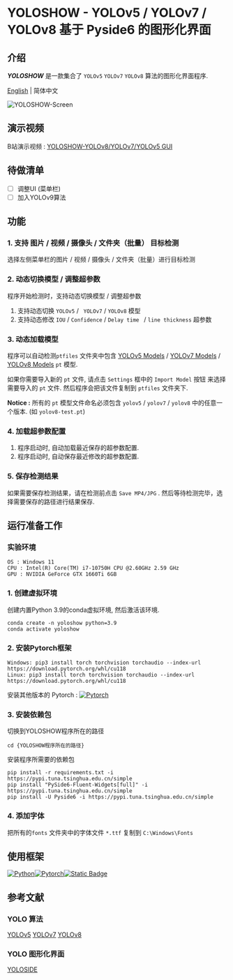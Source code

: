# YOLOSHOW -  YOLOv5 / YOLOv7 / YOLOv8  基于 Pyside6 的图形化界面

## 介绍

***YOLOSHOW*** 是一款集合了 `YOLOv5` `YOLOv7` `YOLOv8` 算法的图形化界面程序. 

[English](https://github.com/SwimmingLiu/YOLOSHOW/blob/master/README.md)  | 简体中文

![YOLOSHOW-Screen](https://oss.swimmingliu.cn/YOLOSHOW-SCREEN.png)

## 演示视频

B站演示视频 : [YOLOSHOW-YOLOv8/YOLOv7/YOLOv5 GUI](https://www.bilibili.com/video/BV1BC411x7fW)

## 待做清单

- [ ] 调整UI (菜单栏)
- [ ] 加入YOLOv9算法

## 功能

### 1. 支持 图片 / 视频 / 摄像头 / 文件夹（批量） 目标检测

选择左侧菜单栏的图片 / 视频 / 摄像头 / 文件夹（批量）进行目标检测

### 2. 动态切换模型 / 调整超参数

程序开始检测时，支持动态切换模型 / 调整超参数

1. 支持动态切换 `YOLOv5` / ` YOLOv7` / `YOLOv8` 模型
2. 支持动态修改 `IOU` / `Confidence` / `Delay time ` / `line thickness` 超参数

### 3. 动态加载模型

程序可以自动检测`ptfiles` 文件夹中包含 [YOLOv5 Models](https://github.com/ultralytics/yolov5/releases) /  [YOLOv7 Models](https://github.com/WongKinYiu/yolov7/releases/)  /  [YOLOv8 Models](https://github.com/ultralytics/assets/releases/)   `pt`  模型.

如果你需要导入新的 `pt` 文件, 请点击 `Settings` 框中的 `Import Model` 按钮 来选择需要导入的 `pt` 文件. 然后程序会把该文件复制到  `ptfiles` 文件夹下.

**Notice :**  所有的 `pt` 模型文件命名必须包含 `yolov5` / `yolov7` / `yolov8` 中的任意一个版本.  (如 `yolov8-test.pt`)

### 4. 加载超参数配置

1.  程序启动时, 自动加载最近保存的超参数配置.
2.  程序启动时, 自动保存最近修改的超参数配置.

### 5. 保存检测结果

如果需要保存检测结果，请在检测前点击 `Save MP4/JPG` . 然后等待检测完毕，选择需要保存的路径进行结果保存.

## 运行准备工作

### 实验环境

```Shell
OS : Windows 11 
CPU : Intel(R) Core(TM) i7-10750H CPU @2.60GHz 2.59 GHz
GPU : NVIDIA GeForce GTX 1660Ti 6GB
```

### 1. 创建虚拟环境

创建内置Python 3.9的conda虚拟环境, 然后激活该环境.

```shell
conda create -n yoloshow python=3.9
conda activate yoloshow
```

### 2. 安装Pytorch框架

```shell
Windows: pip3 install torch torchvision torchaudio --index-url https://download.pytorch.org/whl/cu118
Linux: pip3 install torch torchvision torchaudio --index-url https://download.pytorch.org/whl/cu118
```

安装其他版本的 Pytorch :   [![Pytorch](https://img.shields.io/badge/PYtorch-test?style=flat&logo=pytorch&logoColor=white&color=orange)](https://pytorch.org/)

### 3. 安装依赖包

切换到YOLOSHOW程序所在的路径

```shell
cd {YOLOSHOW程序所在的路径}
```

安装程序所需要的依赖包

```shell
pip install -r requirements.txt -i https://pypi.tuna.tsinghua.edu.cn/simple
pip install "PySide6-Fluent-Widgets[full]" -i https://pypi.tuna.tsinghua.edu.cn/simple
pip install -U Pyside6 -i https://pypi.tuna.tsinghua.edu.cn/simple
```

### 4. 添加字体

把所有的`fonts` 文件夹中的字体文件 `*.ttf` 复制到 `C:\Windows\Fonts`

## 使用框架

[![Python](https://img.shields.io/badge/python-3776ab?style=for-the-badge&logo=python&logoColor=ffd343)](https://www.python.org/)[![Pytorch](https://img.shields.io/badge/PYtorch-test?style=for-the-badge&logo=pytorch&logoColor=white&color=orange)](https://pytorch.org/)[![Static Badge](https://img.shields.io/badge/Pyside6-test?style=for-the-badge&logo=qt&logoColor=white)](https://doc.qt.io/qtforpython-6/PySide6/QtWidgets/index.html)

## 参考文献

### YOLO 算法

[YOLOv5](https://github.com/ultralytics/yolov5)   [YOLOv7](https://github.com/WongKinYiu/yolov7)  [YOLOv8](https://github.com/ultralytics/ultralytics) 

### YOLO 图形化界面

[YOLOSIDE](https://github.com/Jai-wei/YOLOv8-PySide6-GUI)